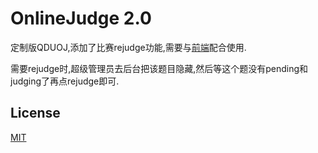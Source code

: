 # OnlineJudge 2.0

定制版QDUOJ,添加了比赛rejudge功能,需要与[前端](https://github.com/ExpMango/OnlineJudgeFE)配合使用.

需要rejudge时,超级管理员去后台把该题目隐藏,然后等这个题没有pending和judging了再点rejudge即可.


## License

[MIT](http://opensource.org/licenses/MIT)
